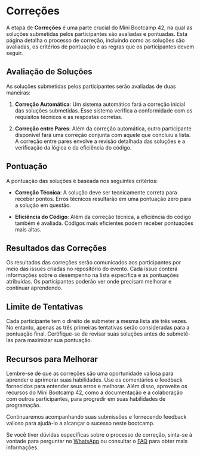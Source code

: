 <!-- TODO: Generated by chatGPT, review later -->

# Correções

A etapa de **Correções** é uma parte crucial do Mini Bootcamp 42, na qual as
soluções submetidas pelos participantes são avaliadas e pontuadas. Esta página
detalha o processo de correção, incluindo como as soluções são avaliadas, os
critérios de pontuação e as regras que os participantes devem seguir.

## Avaliação de Soluções

As soluções submetidas pelos participantes serão avaliadas de duas maneiras:

1. **Correção Automática**: Um sistema automático fará a correção inicial das
   soluções submetidas. Esse sistema verifica a conformidade com os requisitos
   técnicos e as respostas corretas.

2. **Correção entre Pares**: Além da correção automática, outro participante
   disponível fará uma correção conjunta com aquele que concluiu a lista. A correção
   entre pares envolve a revisão detalhada das soluções e a verificação da lógica
   e da eficiência do código.

## Pontuação

A pontuação das soluções é baseada nos seguintes critérios:

- **Correção Técnica**: A solução deve ser tecnicamente correta para receber
  pontos. Erros técnicos resultarão em uma pontuação zero para a solução em questão.

- **Eficiência do Código**: Além da correção técnica, a eficiência do código
  também é avaliada. Códigos mais eficientes podem receber pontuações mais altas.

## Resultados das Correções

Os resultados das correções serão comunicados aos participantes por meio das
issues criadas no repositório do evento. Cada issue conterá informações sobre
o desempenho na lista específica e as pontuações atribuídas. Os participantes
poderão ver onde precisam melhorar e continuar aprendendo.

## Limite de Tentativas

Cada participante tem o direito de submeter a mesma lista até três vezes. No
entanto, apenas as três primeiras tentativas serão consideradas para a pontuação
final. Certifique-se de revisar suas soluções antes de submetê-las para maximizar
sua pontuação.

## Recursos para Melhorar

Lembre-se de que as correções são uma oportunidade valiosa para aprender e
aprimorar suas habilidades. Use os comentários e feedback fornecidos para entender
seus erros e melhorar. Além disso, aproveite os recursos do Mini Bootcamp 42,
como a documentação e a colaboração com outros participantes, para progredir
em suas habilidades de programação.

Continuaremos acompanhando suas submissões e fornecendo feedback valioso para
ajudá-lo a alcançar o sucesso neste bootcamp.

Se você tiver dúvidas específicas sobre o processo de correção, sinta-se à vontade
para perguntar no [WhatsApp](https://wa.me/93984055714) ou consultar o
[FAQ](./docs/faq.md) para obter mais informações.
